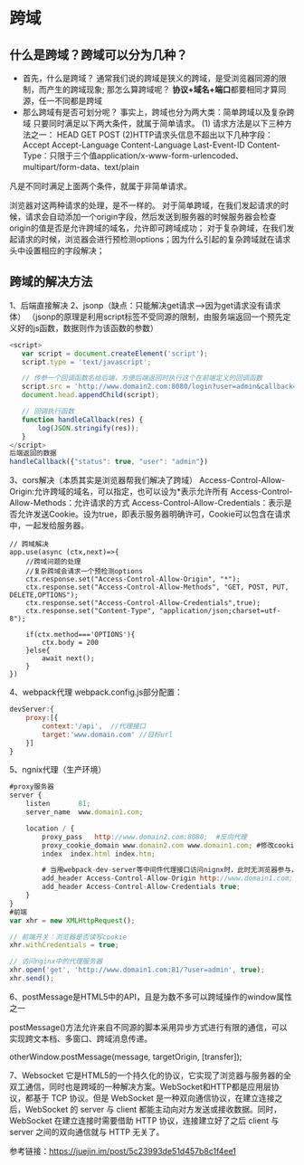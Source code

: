 # 跨域
## 什么是跨域？跨域可以分为几种？
+ 首先，什么是跨域？
通常我们说的跨域是狭义的跨域，是受浏览器同源的限制，而产生的跨域现象;
那怎么算跨域呢？
**协议+域名+端口**都要相同才算同源，任一不同都是跨域
+ 那么跨域有是否可划分呢？
事实上，跨域也分为两大类：简单跨域以及复杂跨域
只要同时满足以下两大条件，就属于简单请求。
(1) 请求方法是以下三种方法之一：
HEAD
GET
POST
(2)HTTP请求头信息不超出以下几种字段：
Accept
Accept-Language
Content-Language
Last-Event-ID
Content-Type：只限于三个值application/x-www-form-urlencoded、multipart/form-data、text/plain

凡是不同时满足上面两个条件，就属于非简单请求。

浏览器对这两种请求的处理，是不一样的。
对于简单跨域，在我们发起请求的时候，请求会自动添加一个origin字段，然后发送到服务器的时候服务器会检查origin的值是否是允许跨域的域名，允许即可跨域成功；
对于复杂跨域，在我们发起请求的时候，浏览器会进行预检测options；因为什么引起的复杂跨域就在请求头中设置相应的字段解决；

## 跨域的解决方法
1、后端直接解决
2、jsonp（缺点：只能解决get请求-->因为get请求没有请求体）
（jsonp的原理是利用script标签不受同源的限制，由服务端返回一个预先定义好的js函数，数据则作为该函数的参数）
 ```js
 <script>
    var script = document.createElement('script');
    script.type = 'text/javascript';

    // 传参一个回调函数名给后端，方便后端返回时执行这个在前端定义的回调函数
    script.src = 'http://www.domain2.com:8080/login?user=admin&callback=handleCallback';
    document.head.appendChild(script);

    // 回调执行函数
    function handleCallback(res) {
        log(JSON.stringify(res));
    }
 </script>
 后端返回的数据
 handleCallback({"status": true, "user": "admin"})
 ```
3、cors解决（本质其实是浏览器帮我们解决了跨域）
Access-Control-Allow-Origin:允许跨域的域名，可以指定，也可以设为*表示允许所有
Access-Control-Allow-Methods：允许请求的方式
Access-Control-Allow-Credentials：表示是否允许发送Cookie。设为true，即表示服务器明确许可，Cookie可以包含在请求中，一起发给服务器。

```node端解决
// 跨域解决
app.use(async (ctx,next)=>{
    //跨域问题的处理
    //复杂跨域会请求一个预检测options
    ctx.response.set("Access-Control-Allow-Origin", "*");
    ctx.response.set("Access-Control-Allow-Methods", "GET, POST, PUT, DELETE,OPTIONS");
    ctx.response.set("Access-Control-Allow-Credentials",true);
    ctx.response.set("Content-Type", "application/json;charset=utf-8");
    
    if(ctx.method==='OPTIONS'){
        ctx.body = 200
    }else{
        await next();
    }
})

```

4、webpack代理
webpack.config.js部分配置：
```js
devServer:{
    proxy:[{
        context:'/api',  //代理接口
        target:'www.domain.com' //目标url
    }]
}
```
5、ngnix代理（生产环境）
```js
#proxy服务器
server {
    listen       81;
    server_name  www.domain1.com;

    location / {
        proxy_pass   http://www.domain2.com:8080;  #反向代理
        proxy_cookie_domain www.domain2.com www.domain1.com; #修改cookie里域名
        index  index.html index.htm;

        # 当用webpack-dev-server等中间件代理接口访问nignx时，此时无浏览器参与，故没有同源限制，下面的跨域配置可不启用
        add_header Access-Control-Allow-Origin http://www.domain1.com;  #当前端只跨域不带cookie时，可为*
        add_header Access-Control-Allow-Credentials true;
    }
}
#前端
var xhr = new XMLHttpRequest();

// 前端开关：浏览器是否读写cookie
xhr.withCredentials = true;

// 访问nginx中的代理服务器
xhr.open('get', 'http://www.domain1.com:81/?user=admin', true);
xhr.send();
```
6、postMessage是HTML5中的API，且是为数不多可以跨域操作的window属性之一

postMessage()方法允许来自不同源的脚本采用异步方式进行有限的通信，可以实现跨文本档、多窗口、跨域消息传递。

otherWindow.postMessage(message, targetOrigin, [transfer]);

7、Websocket
它是HTML5的一个持久化的协议，它实现了浏览器与服务器的全双工通信，同时也是跨域的一种解决方案。WebSocket和HTTP都是应用层协议，都基于 TCP 协议。但是 WebSocket 是一种双向通信协议，在建立连接之后，WebSocket 的 server 与 client 都能主动向对方发送或接收数据。同时，WebSocket 在建立连接时需要借助 HTTP 协议，连接建立好了之后 client 与 server 之间的双向通信就与 HTTP 无关了。


参考链接：https://juejin.im/post/5c23993de51d457b8c1f4ee1
